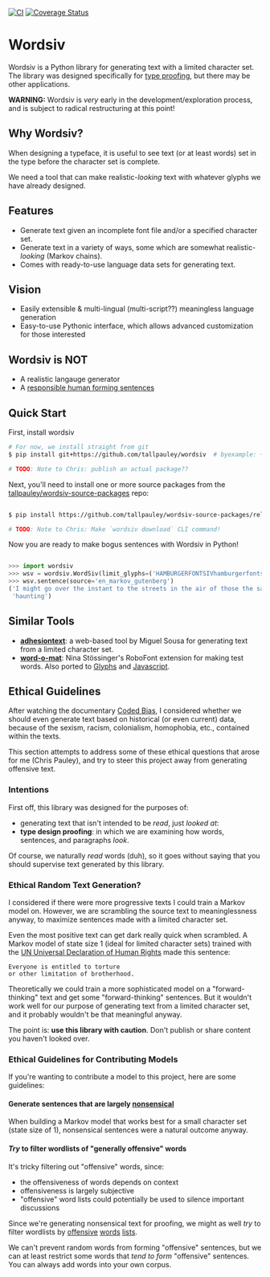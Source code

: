[![CI](https://github.com/tallpauley/wordsiv/actions/workflows/ci.yml/badge.svg)](https://github.com/tallpauley/wordsiv/actions/workflows/ci.yml) [![Coverage Status](https://coveralls.io/repos/github/tallpauley/wordsiv/badge.svg?branch=main)](https://coveralls.io/github/tallpauley/wordsiv?branch=main)

# Wordsiv

Wordsiv is a Python library for generating text with a limited character set. The library was designed specifically for [type proofing](https://ohnotype.co/blog/proof-it), but there may be other applications.

**WARNING:** Wordsiv is *very* early in the development/exploration process, and is subject to radical restructuring at this point!

## Why Wordsiv?

When designing a typeface, it is useful to see text (or at least words) set in the type before the character set is complete.

We need a tool that can make realistic-*looking* text with whatever glyphs we have already designed.

## Features

- Generate text given an incomplete font file and/or a specified character set.
- Generate text in a variety of ways, some which are somewhat realistic-*looking* (Markov chains).
- Comes with ready-to-use language data sets for generating text.

## Vision

- Easily extensible & multi-lingual (multi-script??) meaningless language generation
- Easy-to-use Pythonic interface, which allows advanced customization for those interested

## Wordsiv is NOT

- A realistic langauge generator
- A [responsible human forming sentences](#ethical-guidelines)

## Quick Start

First, install wordsiv

```bash
# For now, we install straight from git
$ pip install git+https://github.com/tallpauley/wordsiv  # byexample: +timeout=10 +pass

# TODO: Note to Chris: publish an actual package??
```

Next, you'll need to install one or more source packages from the [tallpauley/wordsiv-source-packages](https://github.com/tallpauley/wordsiv-source-packages/releases) repo:

```bash

$ pip install https://github.com/tallpauley/wordsiv-source-packages/releases/download/en_markov_gutenberg-0.1.0/en_markov_gutenberg-0.1.0-py3-none-any.whl  # byexample: +timeout=10 +pass

# TODO: Note to Chris: Make `wordsiv download` CLI command!

```

Now you are ready to make bogus sentences with Wordsiv in Python!

```python

>>> import wordsiv
>>> wsv = wordsiv.WordSiv(limit_glyphs=('HAMBURGERFONTSIVhamburgerfontsiv'))
>>> wsv.sentence(source='en_markov_gutenberg')
('I might go over the instant to the streets in the air of those the same be '
 'haunting')
```

## Similar Tools

- **[adhesiontext](https://adhesiontext.com)**: a web-based tool by Miguel Sousa for generating text from a limited character set.
- **[word-o-mat](https://github.com/ninastoessinger/word-o-mat)**: Nina Stössinger's RoboFont extension for making test words. Also ported to [Glyphs](https://github.com/schriftgestalt/word-o-mat) and [Javascript](https://github.com/kennethormandy/word-o-mat).

## Ethical Guidelines

After watching the documentary [Coded Bias](https://www.imdb.com/title/tt11394170/), I considered whether we should even generate text based on historical (or even current) data, because of the sexism, racism, colonialism, homophobia, etc., contained within the texts.

This section attempts to address some of these ethical questions that arose for me (Chris Pauley), and try to steer this project away from generating offensive text.

### Intentions

First off, this library was designed for the purposes of:

- generating text that isn't intended to be *read*, just *looked at*:
- **type design proofing**: in which we are examining how words, sentences, and paragraphs *look*.

Of course, we naturally *read* words (duh), so it goes without saying that you should supervise text generated by this library.

### Ethical Random Text Generation?

I considered if there were more progressive texts I could train a Markov model on. However, we are scrambling the source text to meaninglessness anyway, to maximize sentences made with a limited character set.

Even the most positive text can get dark really quick when scrambled. A Markov model of state size 1 (ideal for limited character sets) trained with the [UN Universal Declaration of Human Rights](https://www.un.org/en/about-us/universal-declaration-of-human-rights) made this sentence:

```text
Everyone is entitled to torture
or other limitation of brotherhood.
```

Theoretically we could train a more sophisticated model on a "forward-thinking" text and get some "forward-thinking" sentences. But it wouldn't work well for our purpose of generating text from a limited character set, and it probably wouldn't be that meaningful anyway.

The point is: **use this library with caution**. Don't publish or share content you haven't looked over.

### Ethical Guidelines for Contributing Models

If you're wanting to contribute a model to this project, here are some guidelines:

#### Generate sentences that are largely [nonsensical](https://en.wikipedia.org/wiki/Nonsense)

When building a Markov model that works best for a small character set (state size of 1), nonsensical sentences were a natural outcome anyway.

#### *Try* to filter wordlists of "generally offensive" words

It's tricky filtering out "offensive" words, since:

- the offensiveness of words depends on context
- offensiveness is largely subjective
- "offensive" word lists could potentially be used to silence important discussions

Since we're generating nonsensical text for proofing, we might as well *try* to filter wordlists by [offensive](https://github.com/reimertz/curse-words) [words](https://github.com/MauriceButler/badwords) [lists](https://github.com/LDNOOBW/List-of-Dirty-Naughty-Obscene-and-Otherwise-Bad-Words/).

We can't prevent random words from forming "offensive" sentences, but we can at least restrict some words that *tend to form* "offensive" sentences. You can always add words into your own corpus.
